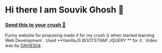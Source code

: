 # Hi there I am Souvik Ghosh 👋

<!--
**xandersavvy/xandersavvy** is a ✨ _special_ ✨ repository because its `README.md` (this file) appears on your GitHub profile.

###
-->

### [Send this to your crush 💌](https://xandersavvy.github.io/Send-this-to-your-crush/send_this_to_your-crush.html)

Funny website for proposing made it for my crush () when started learning Web Development . Used **VanillaJS BOOTSTRAP JQUERY ** for it . Video was by [DAVIE504](https://www.youtube.com/channel/UCgFvT6pUq9HLOvKBYERzXSQ) . 

